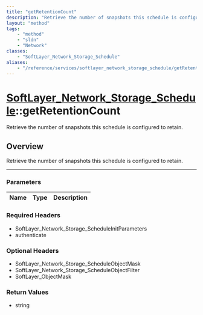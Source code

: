 ```yaml
---
title: "getRetentionCount"
description: "Retrieve the number of snapshots this schedule is configured to retain."
layout: "method"
tags:
    - "method"
    - "sldn"
    - "Network"
classes:
    - "SoftLayer_Network_Storage_Schedule"
aliases:
    - "/reference/services/softlayer_network_storage_schedule/getRetentionCount"
---
```

# [SoftLayer_Network_Storage_Schedule](/reference/services/SoftLayer_Network_Storage_Schedule)::getRetentionCount

Retrieve the number of snapshots this schedule is configured to retain.


## Overview 
Retrieve the number of snapshots this schedule is configured to retain.

-----

### Parameters 
|Name | Type | Description |
| --- | --- | --- |


### Required Headers
* SoftLayer_Network_Storage_ScheduleInitParameters
* authenticate


### Optional Headers
* SoftLayer_Network_Storage_ScheduleObjectMask
* SoftLayer_Network_Storage_ScheduleObjectFilter
* SoftLayer_ObjectMask

### Return Values
* string




